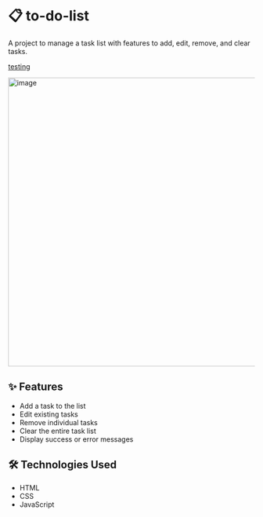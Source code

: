 
# 📋 to-do-list

A project to manage a task list with features to add, edit, remove, and clear tasks.

<p align="">
  <a href="https://ana-alves-santos.github.io/to-do-list/to-do-list/index.html"target="_blank">
   testing
  </a>
</p>


<img width="1340" height="589" alt="image" src="https://github.com/user-attachments/assets/3e6587c6-71fb-4d7a-94a0-738c383d9ecb" />




## ✨ Features

- Add a task to the list
- Edit existing tasks
- Remove individual tasks
- Clear the entire task list
- Display success or error messages

## 🛠️ Technologies Used

- HTML
- CSS 
- JavaScript 
